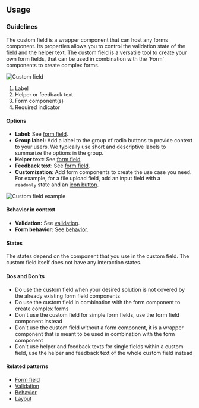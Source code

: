 ## Usage
### Guidelines

The custom field is a wrapper component that can host any forms component. Its properties allows you to control the validation state of the field and the helper text. The custom field is a versatile tool to create your own form fields, that can be used in combination with the 'Form' components to create complex forms.

![Custom field](https://www.figma.com/design/wEptRgAezDU1z80Cn3eZ0o/iX-Pattern-Illustrations?node-id=3303-3291&t=SikqVQr6LWjMEjKI-4)

1. Label
2. Helper or feedback text
3. Form component(s)
4. Required indicator

#### Options

- **Label:** See [form field](forms/forms-field.md).
- **Group label:** Add a label to the group of radio buttons to provide context to your users. We typically use short and descriptive labels to summarize the options in the group.
- **Helper text**: See [form field](forms/forms-field.md).
- **Feedback text**: See [form field](forms/forms-field.md).
- **Customization**: Add form components to create the use case you need. For example, for a file upload field, add an input field with a `readonly` state and an [icon button](buttons/icon-button.md).

![Custom field example](https://www.figma.com/design/wEptRgAezDU1z80Cn3eZ0o/iX-Pattern-Illustrations?node-id=3483-7223&t=DlxXBQ9vTnyDcIUI-4)

#### Behavior in context

- **Validation:** See [validation](forms/forms-validation.mdx).
- **Form behavior:** See [behavior](forms/forms-behavior.md).

#### States

The states depend on the component that you use in the custom field. The custom field itself does not have any interaction states.

#### Dos and Don’ts

- Do use the custom field when your desired solution is not covered by the already existing form field components
- Do use the custom field in combination with the form component to create complex forms
- Don't use the custom field for simple form fields, use the form field component instead
- Don't use the custom field without a form component, it is a wrapper component that is meant to be used in combination with the form component
- Don't use helper and feedback texts for single fields within a custom field, use the helper and feedback text of the whole custom field instead

#### Related patterns

- [Form field](forms/forms-field.md)
- [Validation](forms/forms-validation.mdx)
- [Behavior](forms/forms-behavior.md)
- [Layout](forms/forms-layout.md)
